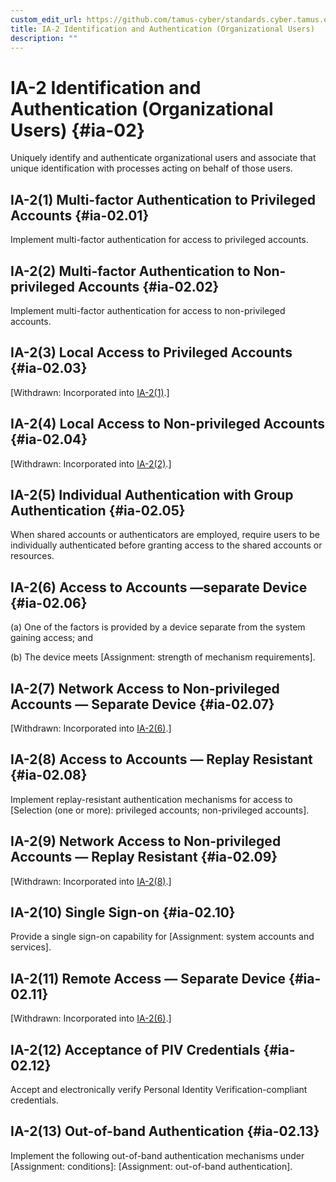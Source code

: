 ```yaml
---
custom_edit_url: https://github.com/tamus-cyber/standards.cyber.tamus.edu/tree/main/content/tamus.edu/TAMUS_profile.xml
title: IA-2 Identification and Authentication (Organizational Users)
description: ""
---
```


# IA-2 Identification and Authentication (Organizational Users) {#ia-02}

Uniquely identify and authenticate organizational users and associate that unique identification with processes acting on behalf of those users.

## IA-2(1) Multi-factor Authentication to Privileged Accounts {#ia-02.01}

Implement multi-factor authentication for access to privileged accounts.

## IA-2(2) Multi-factor Authentication to Non-privileged Accounts {#ia-02.02}

Implement multi-factor authentication for access to non-privileged accounts.

## IA-2(3) Local Access to Privileged Accounts {#ia-02.03}

[Withdrawn: Incorporated into [IA-2(1)](../ia/ia-02#ia-02.01).]

## IA-2(4) Local Access to Non-privileged Accounts {#ia-02.04}

[Withdrawn: Incorporated into [IA-2(2)](../ia/ia-02#ia-02.02).]

## IA-2(5) Individual Authentication with Group Authentication {#ia-02.05}

When shared accounts or authenticators are employed, require users to be individually authenticated before granting access to the shared accounts or resources.

## IA-2(6) Access to Accounts —separate Device {#ia-02.06}

(a) One of the factors is provided by a device separate from the system gaining access; and

(b) The device meets [Assignment: strength of mechanism requirements].

## IA-2(7) Network Access to Non-privileged Accounts — Separate Device {#ia-02.07}

[Withdrawn: Incorporated into [IA-2(6)](../ia/ia-02#ia-02.06).]

## IA-2(8) Access to Accounts — Replay Resistant {#ia-02.08}

Implement replay-resistant authentication mechanisms for access to [Selection (one or more): privileged accounts; non-privileged accounts].

## IA-2(9) Network Access to Non-privileged Accounts — Replay Resistant {#ia-02.09}

[Withdrawn: Incorporated into [IA-2(8)](../ia/ia-02#ia-02.08).]

## IA-2(10) Single Sign-on {#ia-02.10}

Provide a single sign-on capability for [Assignment: system accounts and services].

## IA-2(11) Remote Access — Separate Device {#ia-02.11}

[Withdrawn: Incorporated into [IA-2(6)](../ia/ia-02#ia-02.06).]

## IA-2(12) Acceptance of PIV Credentials {#ia-02.12}

Accept and electronically verify Personal Identity Verification-compliant credentials.

## IA-2(13) Out-of-band Authentication {#ia-02.13}

Implement the following out-of-band authentication mechanisms under [Assignment: conditions]: [Assignment: out-of-band authentication].

